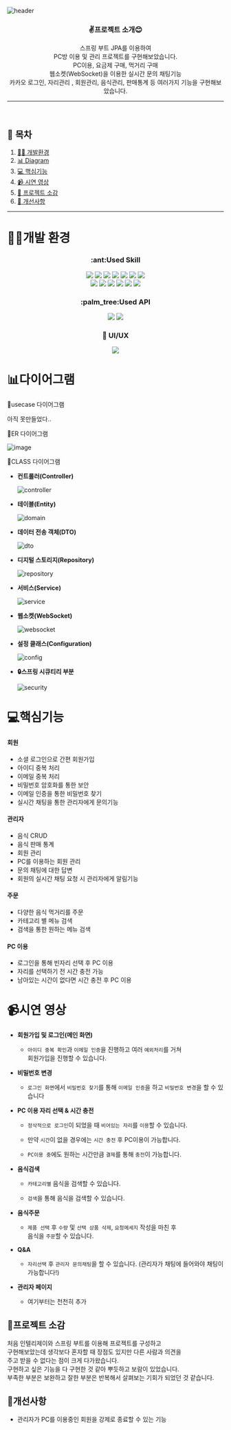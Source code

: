 ![header](https://capsule-render.vercel.app/api?type=venom&height=300&color=gradient&text=PC%20이용%20및%20관리%20프로젝트%20Spting%20Boot&fontSize=36&textBg=false&fontColor=fff)
<div align=center>
  <h3>✌프로젝트 소개😊</h3>
  스프링 부트 JPA를 이용하여<br>
  PC방 이용 및 관리 프로젝트를 구현해보았습니다.<br>
  PC이용, 요금제 구매, 먹거리 구매<br>
  웹소켓(WebSocket)을 이용한 실시간 문의 채팅기능<br>
  카카오 로그인, 자리관리 , 회원관리, 음식관리, 판매통계 등 여러가지 기능을 구현해보았습니다.<br>
</div>
<hr><br>


## 🚩 목차

1. [🧑‍💻 개발환경](#개발-환경)<br>
2. [📊 Diagram](#다이어그램)<br>
3. [💻 핵심기능](#핵심기능)<br>
4. [📹 시연 영상](#시연-영상)<br>
5. [💪 프로젝트 소감](#프로젝트-소감)<br>
6. [🚀 개선사항](#개선사항)
<hr>

# 🧑‍💻개발 환경
<div align=center>
  <h3>:ant:Used Skill</h3>
    <img src="https://img.shields.io/badge/java-007396?style=for-the-badge&logo=java&logoColor=white">
    <img src="https://img.shields.io/badge/springboot-6DB33F?style=for-the-badge&logo=springboot&logoColor=white"/>
    <img src="https://img.shields.io/badge/spring Security-6DB33F?style=for-the-badge&logo=springsecurity&logoColor=white"/>
    <img src="https://img.shields.io/badge/JavaScript-F7DF1E?style=for-the-badge&logo=JavaScript&logoColor=white"/>
    <img src="https://img.shields.io/badge/css3-1572B6?style=for-the-badge&logo=css3&logoColor=white"/>
    <img src="https://img.shields.io/badge/HTML5-E34F26?style=for-the-badge&logo=HTML5&logoColor=white"/>
    <img src="https://img.shields.io/badge/jquery-0769AD?style=for-the-badge&logo=jquery&logoColor=white">
    <br>
    <img src="https://img.shields.io/badge/git-F05032?style=for-the-badge&logo=git&logoColor=white">
    <img src="https://img.shields.io/badge/github-181717?style=for-the-badge&logo=github&logoColor=white"/>
    <img src="https://img.shields.io/badge/MySQL-4479A1?style=for-the-badge&logo=MySQL&logoColor=white"/>
    <img src="https://img.shields.io/badge/Chart.js-FF6384?style=for-the-badge&logo=Chart.js&logoColor=white"/>
    <img src="https://img.shields.io/badge/apachetomcat-F8DC75?style=for-the-badge&logo=apachetomcat&logoColor=white"/>
    <img src="https://img.shields.io/badge/bootstrap-7952B3?style=for-the-badge&logo=bootstrap&logoColor=white"/>
  <h3>:palm_tree:Used API</h3>
      <img src="https://img.shields.io/badge/KAKAO-FFCD00?style=for-the-badge&logo=kakao&logoColor=white"/>
      <img src="https://img.shields.io/badge/PortOne-FF6633?style=for-the-badge&logo=passport&logoColor=white"/>

  <h3>🤞 UI/UX</h3>
      <img src="https://img.shields.io/badge/Tistory(WSSS)-000000?style=for-the-badge&logo=tistory&logoColor=white"/>
</div>

# 📊다이어그램

  🧸usecase 다이어그램

  아직 못만들었다..



  🧸ER 다이어그램
  
  ![image](https://github.com/appcoding-ux/pcProject/assets/112378228/513d0e66-2f63-47a8-b0fd-d04af8c411aa)
</details>



  🧸CLASS 다이어그램


  * **컨트롤러(Controller)**
    
    ![controller](https://github.com/appcoding-ux/pcProject/assets/112378228/f6e69678-9f46-4be5-9016-d6725f8858b0)

  * **테이블(Entity)**
    
     ![domain](https://github.com/appcoding-ux/pcProject/assets/112378228/c8df79ac-9ad0-4905-972e-11078d348714)

  * **데이터 전송 객체(DTO)**
    
     ![dto](https://github.com/appcoding-ux/pcProject/assets/112378228/bbec7d76-8ede-4d16-8ae6-61012839d3b5)

  * **디지털 스토리지(Repository)**
    
    ![repository](https://github.com/appcoding-ux/pcProject/assets/112378228/f68e2a13-da82-434b-84b8-965278d1bb82)

  * **서비스(Service)**

    ![service](https://github.com/appcoding-ux/pcProject/assets/112378228/f792b6fd-9a84-4b6b-87f8-ff864361477a)

  * **웹소켓(WebSocket)**
    
    ![websocket](https://github.com/appcoding-ux/pcProject/assets/112378228/4e333818-1021-4887-b82f-9950e519b1af)

  * **설정 클래스(Configuration)**

    ![config](https://github.com/appcoding-ux/pcProject/assets/112378228/b683cc23-3d7b-453f-a32a-fd9e4ad8166c)


  * **🔒스프링 시큐티리 부분**

    ![security](https://github.com/appcoding-ux/pcProject/assets/112378228/b7a98195-5aab-48f3-a1b3-82d8fcb92afa)

# 💻핵심기능

#### 회원
- 소셜 로그인으로 간편 회원가입
- 아이디 중복 처리
- 이메일 중복 처리
- 비밀번호 암호화를 통한 보안
- 이메일 인증을 통한 비밀번호 찾기
- 실시간 채팅을 통한 관리자에게 문의기능

#### 관리자
- 음식 CRUD
- 음식 판매 통계
- 회원 관리
- PC를 이용하는 회원 관리
- 문의 채팅에 대한 답변
- 회원의 실시간 채팅 요청 시 관리자에게 알림기능

#### 주문
- 다양한 음식 먹거리를 주문
- 카테고리 별 메뉴 검색
- 검색을 통한 원하는 메뉴 검색

#### PC 이용
- 로그인을 통해 빈자리 선택 후 PC 이용
- 자리를 선택하기 전 시간 충전 가능
- 남아있는 시간이 없다면 시간 충전 후 PC 이용

  
# 📹시연 영상

* **회원가입 및 로그인(메인 화면)**
  * `아이디 중복 확인`과 `이메일 인증`을 진행하고 여러 `예외처리`를 거쳐<br>
  회원가입을 진행할 수 있습니다.

    
* **비밀번호 변경**
  * `로그인 화면`에서 `비밀번호 찾기`를 통해 `이메일 인증`을 하고 `비밀번호 변경`을 할 수 있습니다
    

* **PC 이용 자리 선택 & 시간 충전**
  * `정삭적으로 로그인`이 되었을 때 `비어있는 자리`를 `이용`할 수 있습니다.
 
  * 만약 `시간`이 없을 경우에는 `시간 충전` 후 PC이용이 가능합니다.
 
  * `PC이용 중`에도 원하는 시간만큼 `결제`를 통해 `충전`이 가능합니다.
 

* **음식검색**
  * `카테고리별` 음식을 검색할 수 있습니다.
 
  * `검색`을 통해 음식을 검색할 수 있습니다.

    
* **음식주문**
  * `제품 선택` 후 `수량` 및 `선택 상품 삭제`, `요청메세지` 작성을 마친 후<br>
  음식을 `주문`할 수 있습니다.


* **Q&A**
  * `자리선택` 후 `관리자 문의채팅`을 할 수 있습니다. (관리자가 채팅에 들어와야 채팅이 가능합니다!)

    
* **관리자 페이지**
  * 여기부터는 천천히 추가
  
  

    

## 💪프로젝트 소감
처음 인텔리제이와 스프링 부트를 이용해 프로젝트를 구성하고<br>
구현해보았는데 생각보다 혼자할 때 장점도 있지만 다른 사람과 의견을<br>
주고 받을 수 없다는 점이 크게 다가왔습니다.<br>
구현하고 싶은 기능을 다 구현한 것 같아 뿌듯하고 보람이 있었습니다.<br>
부족한 부분은 보완하고 잘한 부분은 반복해서 살펴보는 기회가 되었던 것 같습니다.

## 🚀개선사항
- 관리자가 PC를 이용중인 회원을 강제로 종료할 수 있는 기능
